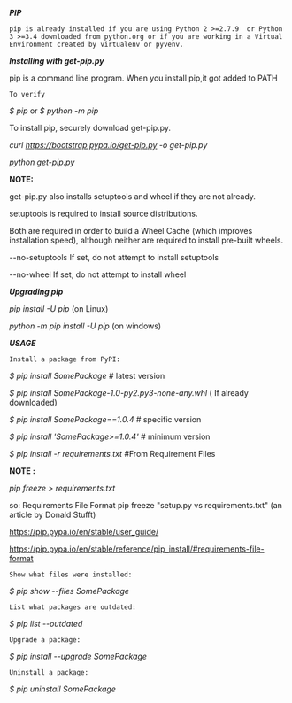 **_PIP_**

`pip is already installed if you are using Python 2 >=2.7.9 
or Python 3 >=3.4 downloaded from python.org or if you are working in a Virtual Environment created by virtualenv or pyvenv.
`



_**Installing with get-pip.py**_

pip is a command line program. When you install pip,it got added to PATH
 
`To verify `

_$ pip <pip arguments>_
 or 
_$ python -m pip <pip arguments>_ 
 
To install pip, securely download get-pip.py. 

_curl https://bootstrap.pypa.io/get-pip.py -o get-pip.py_

_python get-pip.py_

**NOTE:**

get-pip.py also installs setuptools and wheel if they are not already. 

setuptools is required to install source distributions.
 
Both are required in order to build a Wheel Cache (which improves installation speed), although neither are required to install pre-built wheels.

--no-setuptools   If set, do not attempt to install setuptools

--no-wheel   If set, do not attempt to install wheel

_**Upgrading pip**_

_pip install -U pip_ (on Linux)

_python -m pip install -U pip_ (on windows)


_**USAGE**_

`Install a package from PyPI:`

_$ pip install SomePackage_   # latest version

_$ pip install SomePackage-1.0-py2.py3-none-any.whl_  ( If already downloaded)

_$ pip install SomePackage==1.0.4_     # specific version

_$ pip install 'SomePackage>=1.0.4'_     # minimum version

_$ pip install -r requirements.txt_  #From Requirement Files

**NOTE :**

_pip freeze > requirements.txt_


so:
Requirements File Format
pip freeze
"setup.py vs requirements.txt" (an article by Donald Stufft)

https://pip.pypa.io/en/stable/user_guide/

https://pip.pypa.io/en/stable/reference/pip_install/#requirements-file-format




`Show what files were installed:`

_$ pip show --files SomePackage_

`List what packages are outdated:`

_$ pip list --outdated_

`Upgrade a package:`

_$ pip install --upgrade SomePackage_

`Uninstall a package:`

_$ pip uninstall SomePackage_
